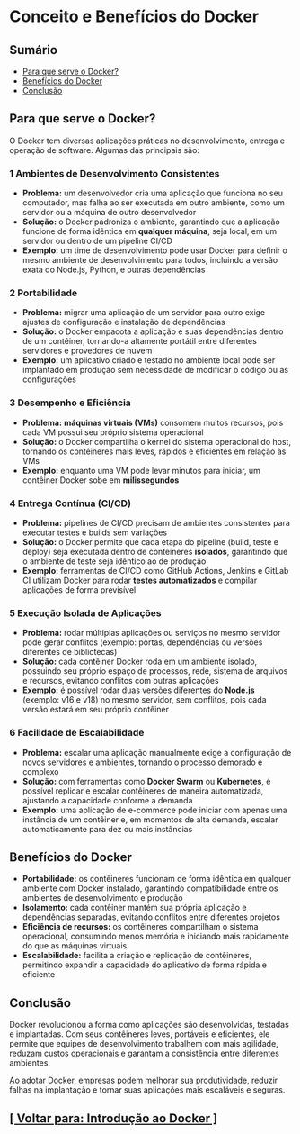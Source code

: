 # Conceito e Benefícios do Docker

<!--
TODO:
- Linkar este ponto com "Máquinas Virtuais"
- Linkar este ponto com "CI/CD"
- Linkar este ponto com "Kernel"
- Linkar este ponto com "Testes Automatizados"
- Linkar este ponto com "Node.js"
- Linkar este ponto com "Docker Swarm"
- Linkar este ponto com "Kubernetes"
-->

## Sumário

- [Para que serve o Docker?](#para-serve-docker)
- [Benefícios do Docker](#beneficios-docker)
- [Conclusão](#conclusao)

## <a id="para-serve-docker">Para que serve o Docker?</a>

O Docker tem diversas aplicações práticas no desenvolvimento, entrega e operação de software. Algumas das principais são:

### 1 Ambientes de Desenvolvimento Consistentes

- **Problema:** um desenvolvedor cria uma aplicação que funciona no seu computador, mas falha ao ser executada em outro ambiente, como um servidor ou a máquina de outro desenvolvedor
- **Solução:** o Docker padroniza o ambiente, garantindo que a aplicação funcione de forma idêntica em **qualquer máquina**, seja local, em um servidor ou dentro de um pipeline CI/CD
- **Exemplo:** um time de desenvolvimento pode usar Docker para definir o mesmo ambiente de desenvolvimento para todos, incluindo a versão exata do Node.js, Python, e outras dependências

### 2 Portabilidade

- **Problema:** migrar uma aplicação de um servidor para outro exige ajustes de configuração e instalação de dependências
- **Solução:** o Docker empacota a aplicação e suas dependências dentro de um contêiner, tornando-a altamente portátil entre diferentes servidores e provedores de nuvem
- **Exemplo:** um aplicativo criado e testado no ambiente local pode ser implantado em produção sem necessidade de modificar o código ou as configurações

### 3 Desempenho e Eficiência

- **Problema:** **máquinas virtuais (VMs)** consomem muitos recursos, pois cada VM possui seu próprio sistema operacional
- **Solução:** o Docker compartilha o kernel do sistema operacional do host, tornando os contêineres mais leves, rápidos e eficientes em relação às VMs
- **Exemplo:** enquanto uma VM pode levar minutos para iniciar, um contêiner Docker sobe em **milissegundos**

### 4 Entrega Contínua (CI/CD)

- **Problema:** pipelines de CI/CD precisam de ambientes consistentes para executar testes e builds sem variações
- **Solução:** o Docker permite que cada etapa do pipeline (build, teste e deploy) seja executada dentro de contêineres **isolados**, garantindo que o ambiente de teste seja idêntico ao de produção
- **Exemplo:** ferramentas de CI/CD como GitHub Actions, Jenkins e GitLab CI utilizam Docker para rodar **testes automatizados** e compilar aplicações de forma previsível

### 5 Execução Isolada de Aplicações

- **Problema:** rodar múltiplas aplicações ou serviços no mesmo servidor pode gerar conflitos (exemplo: portas, dependências ou versões diferentes de bibliotecas)
- **Solução:** cada contêiner Docker roda em um ambiente isolado, possuindo seu próprio espaço de processos, rede, sistema de arquivos e recursos, evitando conflitos com outras aplicações
- **Exemplo:** é possível rodar duas versões diferentes do **Node.js** (exemplo: v16 e v18) no mesmo servidor, sem conflitos, pois cada versão estará em seu próprio contêiner

### 6 Facilidade de Escalabilidade

- **Problema:** escalar uma aplicação manualmente exige a configuração de novos servidores e ambientes, tornando o processo demorado e complexo
- **Solução:** com ferramentas como **Docker Swarm** ou **Kubernetes**, é possível replicar e escalar contêineres de maneira automatizada, ajustando a capacidade conforme a demanda
- **Exemplo:** uma aplicação de e-commerce pode iniciar com apenas uma instância de um contêiner e, em momentos de alta demanda, escalar automaticamente para dez ou mais instâncias

## <a id="beneficios-docker">Benefícios do Docker</a>

- **Portabilidade:** os contêineres funcionam de forma idêntica em qualquer ambiente com Docker instalado, garantindo compatibilidade entre os ambientes de desenvolvimento e produção
- **Isolamento:** cada contêiner mantém sua própria aplicação e dependências separadas, evitando conflitos entre diferentes projetos
- **Eficiência de recursos:** os contêineres compartilham o sistema operacional, consumindo menos memória e iniciando mais rapidamente do que as máquinas virtuais
- **Escalabilidade:** facilita a criação e replicação de contêineres, permitindo expandir a capacidade do aplicativo de forma rápida e eficiente

## <a id="conclusao">Conclusão</a>

Docker revolucionou a forma como aplicações são desenvolvidas, testadas e implantadas. Com seus contêineres leves, portáveis e eficientes, ele permite que equipes de desenvolvimento trabalhem com mais agilidade, reduzam custos operacionais e garantam a consistência entre diferentes ambientes.

Ao adotar Docker, empresas podem melhorar sua produtividade, reduzir falhas na implantação e tornar suas aplicações mais escaláveis e seguras.

## [[ Voltar para: Introdução ao Docker ]](./introducao-docker.md#conceito-beneficios-docker)